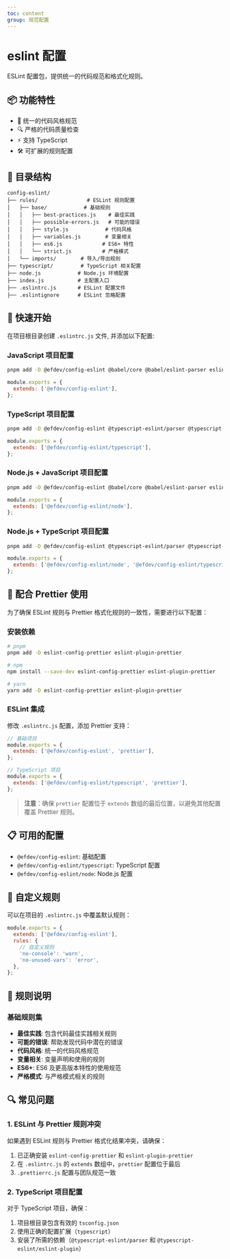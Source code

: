 ```yaml
---
toc: content
group: 规范配置
---
```


# eslint 配置

ESLint 配置包，提供统一的代码规范和格式化规则。

## 📦 功能特性

- 🎯 统一的代码风格规范
- 🔍 严格的代码质量检查
- ⚡️ 支持 TypeScript
- 🛠 可扩展的规则配置

## 📂 目录结构

```
config-eslint/
├── rules/                # ESLint 规则配置
│   ├── base/            # 基础规则
│   │   ├── best-practices.js    # 最佳实践
│   │   ├── possible-errors.js   # 可能的错误
│   │   ├── style.js            # 代码风格
│   │   ├── variables.js        # 变量相关
│   │   ├── es6.js             # ES6+ 特性
│   │   └── strict.js          # 严格模式
│   └── imports/        # 导入/导出规则
├── typescript/         # TypeScript 相关配置
├── node.js            # Node.js 环境配置
├── index.js           # 主配置入口
├── .eslintrc.js       # ESLint 配置文件
├── .eslintignore      # ESLint 忽略配置
```

## 🚀 快速开始

在项目根目录创建 `.eslintrc.js` 文件, 并添加以下配置:

### JavaScript 项目配置

```bash
pnpm add -D @efdev/config-eslint @babel/core @babel/eslint-parser eslint-plugin-import
```

```javascript
module.exports = {
  extends: ['@efdev/config-eslint'],
};
```

### TypeScript 项目配置

```bash
pnpm add -D @efdev/config-eslint @typescript-eslint/parser @typescript-eslint/eslint-plugin eslint-plugin-import eslint-import-resolver-typescript
```

```javascript
module.exports = {
  extends: ['@efdev/config-eslint/typescript'],
};
```

### Node.js + JavaScript 项目配置

```bash
pnpm add -D @efdev/config-eslint @babel/core @babel/eslint-parser eslint-plugin-import eslint-config-egg
```

```javascript
module.exports = {
  extends: ['@efdev/config-eslint/node'],
};
```

### Node.js + TypeScript 项目配置

```bash
pnpm add -D @efdev/config-eslint @typescript-eslint/parser @typescript-eslint/eslint-plugin eslint-plugin-import eslint-import-resolver-typescript eslint-config-egg
```

```javascript
module.exports = {
  extends: ['@efdev/config-eslint/node', '@efdev/config-eslint/typescript'],
};
```

## 🎨 配合 Prettier 使用

为了确保 ESLint 规则与 Prettier 格式化规则的一致性，需要进行以下配置：

### 安装依赖

```bash
# pnpm
pnpm add -D eslint-config-prettier eslint-plugin-prettier

# npm
npm install --save-dev eslint-config-prettier eslint-plugin-prettier

# yarn
yarn add -D eslint-config-prettier eslint-plugin-prettier
```

### ESLint 集成

修改 `.eslintrc.js` 配置，添加 Prettier 支持：

```javascript
// 基础项目
module.exports = {
  extends: ['@efdev/config-eslint', 'prettier'],
};
```

```javascript
// TypeScript 项目
module.exports = {
  extends: ['@efdev/config-eslint/typescript', 'prettier'],
};
```

> **注意**：确保 `prettier` 配置位于 `extends` 数组的最后位置，以避免其他配置覆盖 Prettier 规则。

## 📋 可用的配置

- `@efdev/config-eslint`: 基础配置
- `@efdev/config-eslint/typescript`: TypeScript 配置
- `@efdev/config-eslint/node`: Node.js 配置

## 🔧 自定义规则

可以在项目的 `.eslintrc.js` 中覆盖默认规则：

```javascript
module.exports = {
  extends: ['@efdev/config-eslint'],
  rules: {
    // 自定义规则
    'no-console': 'warn',
    'no-unused-vars': 'error',
  },
};
```

## 📝 规则说明

### 基础规则集

- **最佳实践**: 包含代码最佳实践相关规则
- **可能的错误**: 帮助发现代码中潜在的错误
- **代码风格**: 统一的代码风格规范
- **变量相关**: 变量声明和使用的规则
- **ES6+**: ES6 及更高版本特性的使用规范
- **严格模式**: 与严格模式相关的规则

## 🔍 常见问题

### 1. ESLint 与 Prettier 规则冲突

如果遇到 ESLint 规则与 Prettier 格式化结果冲突，请确保：

1. 已正确安装 `eslint-config-prettier` 和 `eslint-plugin-prettier`
2. 在 `.eslintrc.js` 的 `extends` 数组中，`prettier` 配置位于最后
3. `.prettierrc.js` 配置与团队规范一致

### 2. TypeScript 项目配置

对于 TypeScript 项目，确保：

1. 项目根目录包含有效的 `tsconfig.json`
2. 使用正确的配置扩展（`typescript`）
3. 安装了所需的依赖（`@typescript-eslint/parser` 和 `@typescript-eslint/eslint-plugin`）
